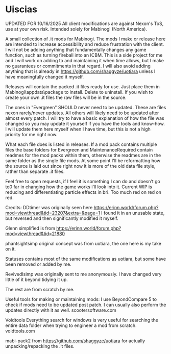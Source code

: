 # Uiscias
UPDATED FOR 10/16/2025
All client modifications are against Nexon's ToS, use at your own risk. Intended solely for Mabinogi (North America).

A small collection of .it mods for Mabinogi. The mods I make or release here are intended to increase accessibility and reduce frustration with the client. I will not be adding anything that fundamentally changes any game function, such as turning fireball into an ICBM.
This is a side project for me and I will work on adding to and maintaining it when time allows, but I make no guarantees or commitments in that regard. 
I will also avoid adding anything that is already in https://github.com/shaggyze/uotiara unless I have meaningfully changed it myself.

Releases will contain the packed .it files ready for use. Just place them in Mabinogi\appdata\package to install. Delete to uninstall.
If you wish to create your own .it files the raw files will be in the source. 

The ones in "Evergreen" SHOULD never need to be updated. These are files nexon rarely/never updates.
All others will likely need to be updated after almost every patch. I will try to have a basic explanation of how the file was changed so you may update it yourself if you have the tools and know-how. 
I will update them here myself when I have time, but this is not a high priority for me right now.

What each file does is listed in releases. If a mod pack contains multiple files the base folders for Evergreen and MaintenanceRequired contain readmes for the mod packs within them, otherwise the readmes are in the same folder as the single file mods.
At some point I'll be reformatting how the source is laid out since right now it is more of the old data file style, rather than separate .it files.

Feel free to open requests, if I feel it is something I can do and doesn’t go to0 far in changing how the game works I’ll look into it.
Current  WIP is reducing and differentiating particle effects in bri. Too much red on red on red. 

Credits:
DDtimer was originally seen here https://erinn.world/forum.php?mod=viewthread&tid=23207&extra=&page=1
I found it in an unusable state, but reversed and then significantly modified it myself.

Glenn simplified is from https://erinn.world/forum.php?mod=viewthread&tid=21880

phantsightsimp original concept was from uotiara, the one here is my take on it.

Statuses contains most of the same modifications as uotiara, but some have been removed or added by me.

RevivedIsimp was originally sent to me anonymously. I have changed very little of it beyond tidying it up. 

The rest are from scratch by me.

Useful tools for making or maintaining mods:
I use BeyondCompare 5 to check if mods need to be updated post patch. I can usually also perform the updates directly with it as well. 
scootersoftware.com

Voidtools Everything search for windows is very useful for searching the entire data folder when trying to engineer a mod from scratch. 
voidtools.com

mabi-pack2 from https://github.com/shaggyze/uotiara for actually unpacking/repacking the .it files.
